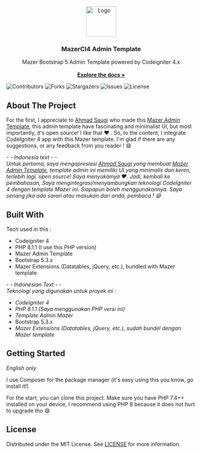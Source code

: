 <br/>
<p align="center">
  <a href="https://github.com/gensart-ai/mazeradmin-codeigniter4">
    <img src="https://readme.shaankhan.dev/images/logo.png" alt="Logo" width="80" height="80">
  </a>

  <h3 align="center">MazerCI4 Admin Template</h3>

  <p align="center">
    Mazer Bootstrap 5 Admin Template powered by Codeigniter 4.x
    <br/>
    <br/>
    <a href="https://github.com/gensart-ai/mazeradmin-codeigniter4"><strong>Explore the docs »</strong></a>
  </p>
</p>

![Contributors](https://img.shields.io/github/contributors/gensart-ai/mazeradmin-codeigniter4?color=dark-green) ![Forks](https://img.shields.io/github/forks/gensart-ai/mazeradmin-codeigniter4?style=social) ![Stargazers](https://img.shields.io/github/stars/gensart-ai/mazeradmin-codeigniter4?style=social) ![Issues](https://img.shields.io/github/issues/gensart-ai/mazeradmin-codeigniter4) ![License](https://img.shields.io/github/license/gensart-ai/mazeradmin-codeigniter4) 

## About The Project

For the first, I appreciate to <a href="https://saugi.me">Ahmad Saugi</a> who made this <a href="https://zuramai.github.io/mazer/demo/index.html">Mazer Admin Template</a>, this admin template have fascinating and minimalist UI, but most importantly, it's open source!  I like that :heart: . So, to the content, I integrate CodeIgniter 4 app with this Mazer template. I'm glad if there are any suggestions, or any feedback from you reader ! :smile:

_- - Indonesia text - -_<br>
_Untuk pertama, saya mengapresiasi <a href="https://saugi.me">Ahmad Saugi</a> yang membuat <a href="https://zuramai.github.io/mazer/demo/index.html">Mazer Admin Template</a>, template admin ini memiliki UI yang minimalis dan keren, terlebih lagi, open source! Saya menyukainya :heart:. Jadi, kembali ke pembahasan, Saya mengintegrasi/menyambungkan teknologi CodeIgniter 4 dengan template Mazer ini. Siapapun boleh menggunakannya. Saya senang jika ada saran atau masukan dari anda, pembaca ! :smile:_

## Built With

Tech used in this :
- Codeigniter 4
- PHP 8.1.1 (I use this PHP version)
- Mazer Admin Template
- Bootstrap 5.3.x
- Mazer Extensions (Datatables, jQuery, etc.), bundled with Mazer template

_- - Indonesian Text - -_<br>
_Teknologi yang digunakan untuk proyek ini :_
- _Codeigniter 4_
- _PHP 8.1.1 (Saya menggunakan PHP versi ini)_
- _Template Admin Mazer_
- Bootstrap 5.3.x
- _Mazer Extensions (Datatables, jQuery, etc.), sudah bundel dengan Mazer template_

## Getting Started

_English only_

I use Composer for the package manager (it's easy using this you know, go install it!)

For the start, you can clone this project. Make sure you have PHP 7.4++ installed on your device, I recommend using PHP 8 because it does not hurt to upgrade tho :smile:

## License

Distributed under the MIT License. See [LICENSE](https://github.com/gensart-ai/mazeradmin-codeigniter4/blob/main/LICENSE.md) for more information.
